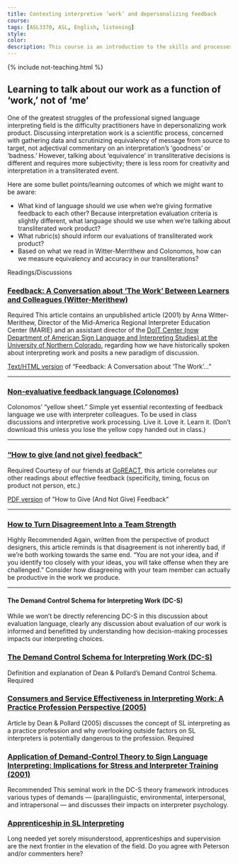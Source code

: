 ```yaml
---
title: Contexting interpretive ‘work’ and depersonalizing feedback
course:
tags: [ASL3370, ASL, English, listening]
style: 
color: 
description: This course is an introduction to the skills and processes required to produce conceptually accurate and linguistically appropriate spoken-language interpretations of ASL texts.
---
```


{% include not-teaching.html %}

## Learning to talk about our work as a function of ‘work,’ not of ‘me’

One of the greatest struggles of the professional signed language interpreting field is the difficulty practitioners have in depersonalizing work product. Discussing interpretation work is a scientific process, concerned with gathering data and scrutinizing equivalency of message from source to target, not adjectival commentary on an interpretation’s ‘goodness’ or ‘badness.’ However, talking about ‘equivalence’ in transliterative decisions is different and requires more subjectivity; there is less room for creativity and interpretation in a transliterated event.

Here are some bullet points/learning outcomes of which we might want to be aware:
* What kind of language should we use when we’re giving formative feedback to each other? Because interpretation evaluation criteria is slightly different, what language should we use when we’re talking about transliterated work product?
* What rubric(s) should inform our evaluations of transliterated work product?
* Based on what we read in Witter-Merrithew and Colonomos, how can we measure equivalency and accuracy in our transliterations?

<p class="h6">Readings/Discussions</p>

### [Feedback: A Conversation about ‘The Work’ Between Learners and Colleagues (Witter-Merithew)](http://)
<span class="badge badge-pill badge-danger">Required</span> This article contains an unpublished article (2001) by Anna Witter-Merithew, Director of the Mid-America Regional Interpreter Education Center (MARIE) and an assistant director of the [DoIT Center (now Department of American Sign Language and Interpreting Studies) at the University of Northern Colorado](http://www.unco.edu/doit), regarding how we have historically spoken about interpreting work and posits a new paradigm of discussion. 

[Text/HTML version](http://) of “Feedback: A Conversation about ‘The Work’...”

***

### [Non-evaluative feedback language (Colonomos)](http://)
Colonomos’ “yellow sheet.” Simple yet essential recontexting of feedback language we use with interpreter colleagues. To be used in class discussions and interpretive work processing. Live it. Love it. Learn it. (Don’t download this unless you lose the yellow copy handed out in class.) 

***

### [“How to give (and not give) feedback”](http://)
<span class="badge badge-pill badge-danger">Required</span> Courtesy of our friends at [GoREACT](http://www.goreact.com/), this article correlates our other readings about effective feedback (specificity, timing, focus on product not person, etc.)

[PDF version](http://) of ”How to Give (And Not Give) Feedback”

***

### [How to Turn Disagreement Into a Team Strength](https://blog.doist.com/how-to-turn-disagreement-into-a-team-strength-7bb25fec25f)
<span class="badge badge-pill badge-danger">Highly Recommended</span> Again, written from the perspective of product designers, this article reminds is that disagreement is not inherently bad, if we’re both working towards the same end. “You are not your idea, and if you identify too closely with your ideas, you will take offense when they are challenged.” Consider how disagreeing with your team member can actually be productive in the work we produce.

***

#### The Demand Control Schema for Interpreting Work (DC-S)
While we won’t be directly referencing DC-S in this discussion about evaluation language, clearly any discussion about evaluation of our work is informed and benefitted by understanding how decision-making processes impacts our interpreting choices.

### [The Demand Control Schema for Interpreting Work (DC-S)](http://www.urmc.rochester.edu/deaf-wellness-center/demand-control-schema/overview.cfm)
Definition and explanation of Dean & Pollard’s Demand Control Schema. <span class="badge badge-pill badge-danger">Required</span>

### [Consumers and Service Effectiveness in Interpreting Work: A Practice Profession Perspective (2005)](http://)
Article by Dean & Pollard (2005) discusses the concept of SL interpreting as a practice profession and why overlooking outside factors on SL interpreters is potentially dangerous to the profession. <span class="badge badge-pill badge-danger">Required</span>

### [Application of Demand-Control Theory to Sign Language Interpreting: Implications for Stress and Interpreter Training (2001)](http://jdsde.oxfordjournals.org/content/6/1/1.full.pdf)
<span class="badge badge-pill badge-danger">Recommended</span> This seminal work in the DC-S theory framework introduces various types of demands — (para)linguistic, environmental, interpersonal, and intrapersonal — and discusses their impacts on interpreter psychology.

### [Apprenticeship in SL Interpreting](http://www.streetleverage.com/2012/08/new-lamps-for-old-apprenticeship-in-sign-language-interpreting)
Long needed yet sorely misunderstood, apprenticeships and supervision are the next frontier in the elevation of the field. Do you agree with Peterson and/or commenters here?